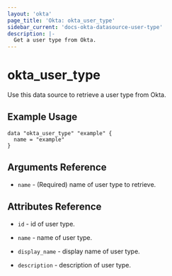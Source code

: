 ```yaml
---
layout: 'okta'
page_title: 'Okta: okta_user_type'
sidebar_current: 'docs-okta-datasource-user-type'
description: |-
  Get a user type from Okta.
---
```


# okta_user_type

Use this data source to retrieve a user type from Okta.

## Example Usage

```hcl
data "okta_user_type" "example" {
  name = "example"
}
```

## Arguments Reference

- `name` - (Required) name of user type to retrieve.

## Attributes Reference

- `id` - id of user type.

- `name` - name of user type.

- `display_name` - display name of user type.

- `description` - description of user type.
